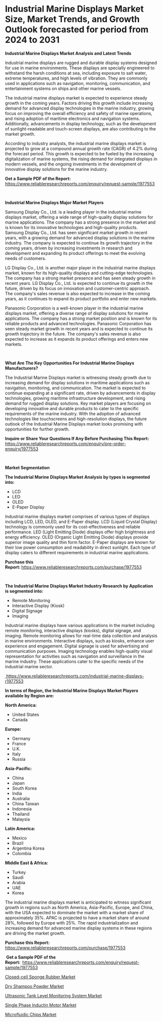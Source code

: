 <p><h1>Industrial Marine Displays Market Size, Market Trends, and Growth Outlook forecasted for period from 2024 to 2031</h1></p><p><strong>Industrial Marine Displays Market Analysis and Latest Trends</strong></p>
<p><p>Industrial marine displays are rugged and durable display systems designed for use in marine environments. These displays are specially engineered to withstand the harsh conditions at sea, including exposure to salt water, extreme temperatures, and high levels of vibration. They are commonly used in applications such as navigation, monitoring, communication, and entertainment systems on ships and other marine vessels.</p><p>The industrial marine displays market is expected to experience steady growth in the coming years. Factors driving this growth include increasing demand for advanced display technologies in the marine industry, growing focus on improving the overall efficiency and safety of marine operations, and rising adoption of maritime electronics and navigation systems. Additionally, advancements in display technology, such as the development of sunlight-readable and touch-screen displays, are also contributing to the market growth.</p><p>According to industry analysts, the industrial marine displays market is projected to grow at a compound annual growth rate (CAGR) of 4.2% during the forecast period. This growth is expected to be fueled by the increasing digitalization of marine systems, the rising demand for integrated displays in modern vessels, and the ongoing investments in the development of innovative display solutions for the marine industry.</p></p>
<p><strong>Get a Sample PDF of the Report:&nbsp;</strong> <a href="https://www.reliableresearchreports.com/enquiry/request-sample/1977553">https://www.reliableresearchreports.com/enquiry/request-sample/1977553</a></p>
<p>&nbsp;</p>
<p><strong>Industrial Marine Displays Major Market Players</strong></p>
<p><p>Samsung Display Co., Ltd. is a leading player in the industrial marine displays market, offering a wide range of high-quality display solutions for marine applications. The company has a strong presence in the market and is known for its innovative technologies and high-quality products. Samsung Display Co., Ltd. has seen significant market growth in recent years, with a growing demand for advanced display solutions in the marine industry. The company is expected to continue its growth trajectory in the coming years, driven by increasing investments in research and development and expanding its product offerings to meet the evolving needs of customers.</p><p>LG Display Co., Ltd. is another major player in the industrial marine displays market, known for its high-quality displays and cutting-edge technologies. The company has a strong market presence and has seen steady growth in recent years. LG Display Co., Ltd. is expected to continue its growth in the future, driven by its focus on innovation and customer-centric approach. The company's sales revenue is also expected to increase in the coming years, as it continues to expand its product portfolio and enter new markets.</p><p>Panasonic Corporation is a well-known player in the industrial marine displays market, offering a diverse range of display solutions for marine applications. The company has a strong market position and is known for its reliable products and advanced technologies. Panasonic Corporation has seen steady market growth in recent years and is expected to continue its growth trajectory in the future. The company's sales revenue is also expected to increase as it expands its product offerings and enters new markets.</p></p>
<p>&nbsp;</p>
<p><strong>What Are The Key Opportunities For Industrial Marine Displays Manufacturers?</strong></p>
<p><p>The Industrial Marine Displays market is witnessing steady growth due to increasing demand for display solutions in maritime applications such as navigation, monitoring, and communication. The market is expected to continue expanding at a significant rate, driven by advancements in display technologies, growing maritime infrastructure development, and rising demand for rugged display solutions. Key market players are focusing on developing innovative and durable products to cater to the specific requirements of the marine industry. With the adoption of advanced technologies like touchscreens and high-resolution displays, the future outlook of the Industrial Marine Displays market looks promising with opportunities for further growth.</p></p>
<p><strong>Inquire or Share Your Questions If Any Before Purchasing This Report:</strong> <a href="https://www.reliableresearchreports.com/enquiry/pre-order-enquiry/1977553">https://www.reliableresearchreports.com/enquiry/pre-order-enquiry/1977553</a></p>
<p>&nbsp;</p>
<p><strong>Market Segmentation</strong></p>
<p><strong>The Industrial Marine Displays Market Analysis by types is segmented into:</strong></p>
<p><ul><li>LCD</li><li>LED</li><li>OLED</li><li>E-Paper Display</li></ul></p>
<p><p>Industrial marine displays market comprises of various types of displays including LCD, LED, OLED, and E-Paper display. LCD (Liquid Crystal Display) technology is commonly used for its cost-effectiveness and reliable performance. LED (Light Emitting Diode) displays offer high brightness and energy efficiency. OLED (Organic Light Emitting Diode) displays provide superior image quality and thin form factor. E-Paper displays are known for their low power consumption and readability in direct sunlight. Each type of display caters to different requirements in industrial marine applications.</p></p>
<p><strong>Purchase this Report:&nbsp;</strong><a href="https://www.reliableresearchreports.com/purchase/1977553">https://www.reliableresearchreports.com/purchase/1977553</a></p>
<p>&nbsp;</p>
<p><strong>The Industrial Marine Displays Market Industry Research by Application is segmented into:</strong></p>
<p><ul><li>Remote Monitoring</li><li>Interactive Display (Kiosk)</li><li>Digital Signage</li><li>Imaging</li></ul></p>
<p><p>Industrial marine displays have various applications in the market including remote monitoring, interactive displays (kiosks), digital signage, and imaging. Remote monitoring allows for real-time data collection and analysis in marine environments. Interactive displays, such as kiosks, enhance user experience and engagement. Digital signage is used for advertising and communication purposes. Imaging technology enables high-quality visual representation for activities such as navigation and surveillance in the marine industry. These applications cater to the specific needs of the industrial marine sector.</p></p>
<p><a href="https://www.reliableresearchreports.com/industrial-marine-displays-r1977553">&nbsp;https://www.reliableresearchreports.com/industrial-marine-displays-r1977553</a></p>
<p><strong>In terms of Region, the Industrial Marine Displays Market Players available by Region are:</strong></p>
<p>
    <p> <strong> North America: </strong>
        <ul>
            <li>United States</li>
            <li>Canada</li>
        </ul>
        </p> 
    <p> <strong> Europe: </strong>
        <ul>
            <li>Germany</li>
            <li>France</li>
            <li>U.K.</li>
            <li>Italy</li>
            <li>Russia</li>
        </ul>
        </p> 
    <p> <strong> Asia-Pacific: </strong>
        <ul>
            <li>China</li>
            <li>Japan</li>
            <li>South Korea</li>
            <li>India</li>
            <li>Australia</li>
            <li>China Taiwan</li>
            <li>Indonesia</li>
            <li>Thailand</li>
            <li>Malaysia</li>
        </ul>
        </p> 
    <p> <strong> Latin America: </strong>
        <ul>
            <li>Mexico</li>
            <li>Brazil</li>
            <li>Argentina Korea</li>
            <li>Colombia</li>
        </ul>
        </p> 
    <p> <strong> Middle East & Africa: </strong>
        <ul>
            <li>Turkey</li>
            <li>Saudi</li>
            <li>Arabia</li>
            <li>UAE</li>
            <li>Korea</li>
        </ul>
    </p>
    </p>
<p><p>The industrial marine displays market is anticipated to witness significant growth in regions such as North America, Asia-Pacific, Europe, and China, with the USA expected to dominate the market with a market share of approximately 35%. APAC is projected to have a market share of around 28%, followed by Europe with 25%. The rapid industrialization and increasing demand for advanced marine display systems in these regions are driving the market growth.</p></p>
<p><strong>Purchase this Report: </strong><a href="https://www.reliableresearchreports.com/purchase/1977553">https://www.reliableresearchreports.com/purchase/1977553</a></p>
<p>&nbsp;<strong>Get a Sample PDF of the Report:&nbsp;&nbsp;</strong><a href="https://www.reliableresearchreports.com/enquiry/request-sample/1977553">https://www.reliableresearchreports.com/enquiry/request-sample/1977553</a></p>
<p><strong></strong></p>
<p><p><a href="https://www.linkedin.com/pulse/global-closed-cell-sponge-rubber-market-opportunities-forecast-u0msf?trackingId=5NyAfiNhT%2BGa4qMdljEiPA%3D%3D">Closed-cell Sponge Rubber Market</a></p><p><a href="https://medium.com/@emily.sutherland4534/emerging-trends-in-dry-shampoo-powder-market-global-outlook-and-future-prospects-from-2024-2031-8036fd625f1e">Dry Shampoo Powder Market</a></p><p><a href="https://github.com/edaunhshhs/Market-Research-Report-List-1/blob/main/ultrasonic-tank-level-monitoring-system-market.md">Ultrasonic Tank Level Monitoring System Market</a></p><p><a href="https://github.com/carolinehamilton5656/Market-Research-Report-List-1/blob/main/single-phase-inductin-motor-market.md">Single Phase Inductin Motor Market</a></p><p><a href="https://issuu.com/reportprime-2/docs/microfluidic-chips-market-size-2030.pptx">Microfluidic Chips Market</a></p></p>